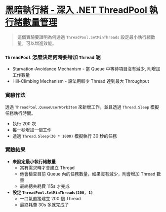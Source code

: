 # [黑暗執行緒 - 深入 .NET ThreadPool 執行緒數量管理](https://blog.darkthread.net/blog/threadpool-thread-management/)
> 這個實驗要證明為何透過 `ThreadPool.SetMinThreads` 設定最小執行緒數量，可以增進效能。

### `ThreadPool` 怎麼決定何時要增加 `Thread` 呢
- Starvation-Avoidance Mechanism - 當 Queue 中等待項目沒有減少, 則增加工作數量
- Hill-Climbing Mechanism - 設法用較少 Thread 達到最大 Throughput

### 實驗作法
透過 `ThreadPool.QueueUserWorkItem` 來新增工作，並且透過 `Thread.Sleep` 模擬任務執行時間。
- 執行 200 次
- 每一秒增加一個工作
- 透過 `Thread.Sleep(30 * 1000)` 模擬執行 30 秒的任務

### 實驗結果
- **未設定最小執行緒數量**
  - 當有需求時才會建立 Thread
  - 他會檢查目前 Queue 內的任務數量，如果沒有減少，則會增加 Thread 數量
  - 最終總共耗費 115s 才完成
- **設定 `ThreadPool.SetMinThreads(200, 1)`**
  - 一口氣直接建立 200 個 Thread
  - 最終耗費 30s 多就完成了
